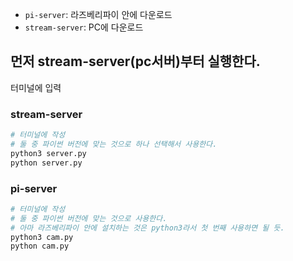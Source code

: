 * `pi-server`: 라즈베리파이 안에 다운로드
* `stream-server`: PC에 다운로드

## 먼저 stream-server(pc서버)부터 실행한다.
터미널에 입력

### stream-server
```python
# 터미널에 작성
# 둘 중 파이썬 버전에 맞는 것으로 하나 선택해서 사용한다.
python3 server.py
python server.py
```


### pi-server
```python
# 터미널에 작성
# 둘 중 파이썬 버전에 맞는 것으로 사용한다.
# 아마 라즈베리파이 안에 설치하는 것은 python3라서 첫 번째 사용하면 될 듯.
python3 cam.py
python cam.py
```
